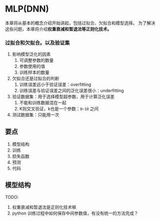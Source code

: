 # MLP(DNN)

本章将从基本的概念介绍开始讲起，包括过拟合、欠拟合和模型选择。 为了解决这些问题，本章将介绍**权重衰减和暂退法等正则化技术。**

### 过拟合和欠拟合。以及验证集

1.   影响模型泛化的因素
     1.   可调整参数的数量
     2.   参数使用的值
     3.   训练样本的数量
2.   欠拟合还是过拟合的判断
     1.   训练误差远小于验证误差：overfitting
     2.   训练误差与验证误差之间的泛化误差很小：underfitting
3.   验证数据集：用于选择模型超参数，用于计算泛化误差
     1.   不能和训练数据混在一起
     2.   K则交叉验证，k也是一个参数：`0~10` 之间
4.   测试数据集：只能用一次

## 要点

1. 模型结构
2. 训练
3. 损失函数
4. 预测
5. 代码

## 模型结构



TODO:

1. 权重衰减和暂退法是正则化技术嘛
1. python 训练过程中如何保存中间参数值，有没有统一的方法完成？
